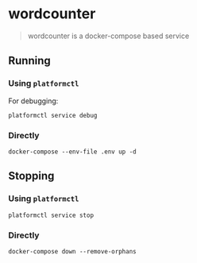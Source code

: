 # wordcounter

> wordcounter is a docker-compose based service

## Running

### Using `platformctl`

For debugging:

```shell
platformctl service debug
```

### Directly

```shell
docker-compose --env-file .env up -d
```

## Stopping

### Using `platformctl`

```shell
platformctl service stop
```

### Directly

```shell
docker-compose down --remove-orphans
```
